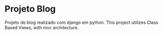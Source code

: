 # Projeto Blog
Projeto de blog realizado com django em python.
This project utilizes Class Based Views, with mvc
architecture.
